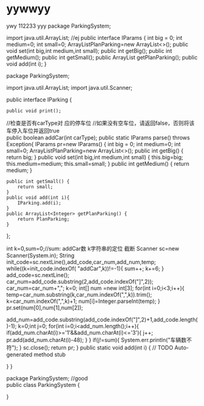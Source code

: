 # yywwyy
ywy
112233
yyy
package ParkingSystem;

import java.util.ArrayList;
//ej
public interface IParams {
    int big = 0;
    int medium=0;
    int small=0;
    ArrayList<Integer>PlanParking=new ArrayList<>();
    public void set(int big,int medium,int small);
    public int getBig();
    public int getMedium();
    public int getSmall();
    public ArrayList<Integer> getPlanParking();
    public void add(int i);
}

package ParkingSystem;

import java.util.ArrayList;
import java.util.Scanner;

public interface IParking {
    
    public void print();
//检查是否有carType对  应的停车位
//如果没有空车位，请返回false，否则将该车停入车位并返回true   
public boolean addCar(int carType);
public static IParams parse() throws Exception{
IParams pr=new IParams() {
    int big = 0;
    int medium=0;
    int small=0;
    ArrayList<Integer>PlanParking=new ArrayList<>();
    public int getBig() {
        return big;
    }
    public void set(int big,int medium,int small) {
        this.big=big;
        this.medium=medium;
        this.small=small;
    }
    public int getMedium() {
        return medium;
    }

    public int getSmall() {
        return small;
    }
    public void add(int i){
        IParking.add(i);
    }
    public ArrayList<Integer> getPlanParking() {
        return PlanParking;
    }
};

int k=0,sum=0;//sum: addCar数   k字符串的定位 截断
Scanner sc=new Scanner(System.in);
String init_code=sc.nextLine(),add_code,car_num,add_num,temp;
while((k=init_code.indexOf( "addCar",k))!=-1){
    sum++;
    k+=6;
}
add_code=sc.nextLine();
car_num=add_code.substring(2,add_code.indexOf("]",2));
car_num=car_num+",";
k=0;
int[] num =new int[3];
for(int i=0;i<3;i++){
    temp=car_num.substring(k,car_num.indexOf(",",k)).trim();
    k=car_num.indexOf(",",k)+1;
    num[i]=Integer.parseInt(temp);
}
pr.set(num[0],num[1],num[2]);

add_num=add_code.substring(add_code.indexOf("]",2)+1,add_code.length()-1);
k=0;int j=0;
for(int i=0;i<add_num.length();i++){
    if(add_num.charAt(i)>='1'&&add_num.charAt(i)<='3'){
        j++;
        pr.add(add_num.charAt(i)-48);
    }
}
if(j!=sum){
    System.err.println("车辆数不符");
}
sc.close();
return pr;
}
public static void add(int i) {
	// TODO Auto-generated method stub
	
}
}


package ParkingSystem;
//good  
public class ParkingSystem {

}

